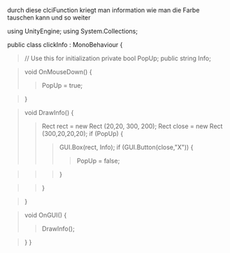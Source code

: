durch diese clciFunction kriegt man information
wie man die Farbe tauschen kann und so weiter

using UnityEngine;
using System.Collections;

public class clickInfo : MonoBehaviour
{

> // Use this for initialization
> private bool PopUp;
> public string Info;


> void OnMouseDown()
> {
> > PopUp = true;

> }

> void DrawInfo()
> {
> > Rect rect = new Rect (20,20, 300, 200);
> > Rect close = new Rect (300,20,20,20);
> > if (PopUp)
> > {
> > > GUI.Box(rect, Info);
> > > if (GUI.Button(close,"X"))
> > > {
> > > > PopUp = false;

> > > }

> > }

> }

> void OnGUI()
> {
> > DrawInfo();


> }
}